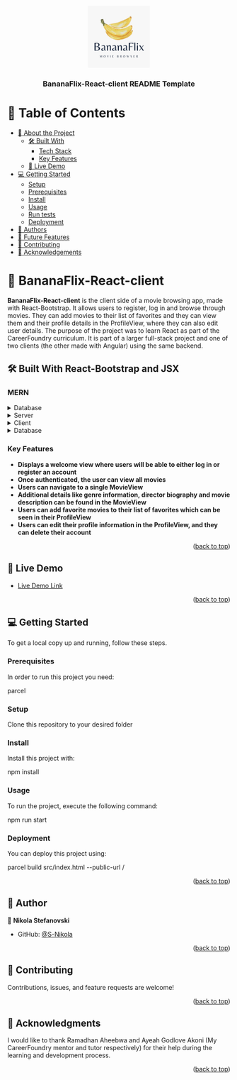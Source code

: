 <a name="readme-top"></a>

<div align="center">
  <img src="./src/img/BananaFlix.png" alt="logo" width="140"  height="auto" />
  <br/>

  <h3><b>BananaFlix-React-client README Template</b></h3>

</div>

<!-- TABLE OF CONTENTS -->

# 📗 Table of Contents

- [📖 About the Project](#about-project)
  - [🛠 Built With](#built-with)
    - [Tech Stack](#tech-stack)
    - [Key Features](#key-features)
  - [🚀 Live Demo](#live-demo)
- [💻 Getting Started](#getting-started)
  - [Setup](#setup)
  - [Prerequisites](#prerequisites)
  - [Install](#install)
  - [Usage](#usage)
  - [Run tests](#run-tests)
  - [Deployment](#triangular_flag_on_post-deployment)
- [👥 Authors](#authors)
- [🔭 Future Features](#future-features)
- [🤝 Contributing](#contributing)
- [🙏 Acknowledgements](#acknowledgements)

<!-- PROJECT DESCRIPTION -->

# 📖 BananaFlix-React-client <a name="about-project"></a>


**BananaFlix-React-client** is the client side of a movie browsing app, made with React-Bootstrap. It allows users to register, log in and browse through movies. They can add movies to their list of favorites and they can view them and their profile details in the ProfileView, where they can also edit user details. The purpose of the project was to learn React as part of the CareerFoundry curriculum. It is part of a larger full-stack project and one of two clients (the other made with Angular) using the same backend. 

## 🛠 Built With React-Bootstrap and JSX<a name="built-with"></a>

### MERN <a name="tech-stack"></a>

<details>
<summary>Database</summary>
  <ul>
    <li><a href="https://www.mongodb.com/">MongoDB</a></li>
  </ul>
</details>
<details>
  <summary>Server</summary>
  <ul>
    <li><a href="https://expressjs.com/">Express.js</a></li>
  </ul>
</details>
<details>
  <summary>Client</summary>
  <ul>
    <li><a href="https://reactjs.org/">React.js</a></li>
  </ul>
</details>
<details>
<summary>Database</summary>
  <ul>
    <li><a href="https://nodejs.org/">Node.js</a></li>
  </ul>
</details>

<!-- Features -->

### Key Features <a name="key-features"></a>

- **Displays a welcome view where users will be able to either log in or register an account**
- **Once authenticated, the user can view all movies**
- **Users can navigate to a single MovieView**
- **Additional details like genre information, director biography and movie description can be found in the MovieView**
- **Users can add favorite movies to their list of favorites which can be seen in their ProfileView**
- **Users can edit their profile information in the ProfileView, and they can delete their account**

<p align="right">(<a href="#readme-top">back to top</a>)</p>

<!-- LIVE DEMO -->

## 🚀 Live Demo <a name="live-demo"></a>

- [Live Demo Link](https://banana-flix.netlify.app/login)

<p align="right">(<a href="#readme-top">back to top</a>)</p>

<!-- GETTING STARTED -->

## 💻 Getting Started <a name="getting-started"></a>

To get a local copy up and running, follow these steps.

### Prerequisites

In order to run this project you need:

parcel

### Setup

Clone this repository to your desired folder

### Install

Install this project with:

npm install

### Usage

To run the project, execute the following command:

npm run start


### Deployment

You can deploy this project using:

parcel build src/index.html --public-url /

<p align="right">(<a href="#readme-top">back to top</a>)</p>

<!-- AUTHORS -->

## 👥 Author<a name="authors"></a>

👤 **Nikola Stefanovski**

- GitHub: [@S-Nikola](https://github.com/S-Nikola)

<p align="right">(<a href="#readme-top">back to top</a>)</p>

<!-- CONTRIBUTING -->

## 🤝 Contributing <a name="contributing"></a>

Contributions, issues, and feature requests are welcome!

<p align="right">(<a href="#readme-top">back to top</a>)</p>


<!-- ACKNOWLEDGEMENTS -->

## 🙏 Acknowledgments <a name="acknowledgements"></a>


I would like to thank Ramadhan Aheebwa and Ayeah Godlove Akoni (My CareerFoundry mentor and tutor respectively) for their help during the learning and development process. 

<p align="right">(<a href="#readme-top">back to top</a>)</p>
